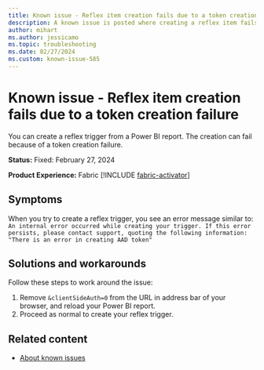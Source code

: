 ```yaml
---
title: Known issue - Reflex item creation fails due to a token creation failure
description: A known issue is posted where creating a reflex item fails due to a token creation failure
author: mihart
ms.author: jessicamo
ms.topic: troubleshooting 
ms.date: 02/27/2024
ms.custom: known-issue-585
---
```


# Known issue - Reflex item creation fails due to a token creation failure

You can create a reflex trigger from a Power BI report.  The creation can fail because of a token creation failure.

**Status:** Fixed: February 27, 2024

**Product Experience:** Fabric [!INCLUDE [fabric-activator](../includes/fabric-activator.md)]

## Symptoms

When you try to create a reflex trigger, you see an error message similar to: `An internal error occurred while creating your trigger. If this error persists, please contact support, quoting the following information: "There is an error in creating AAD token"`

## Solutions and workarounds

Follow these steps to work around the issue:

1. Remove `&clientSideAuth=0` from the URL in address bar of your browser, and reload your Power BI report.
1. Proceed as normal to create your reflex trigger.

## Related content

- [About known issues](https://support.fabric.microsoft.com/known-issues)
